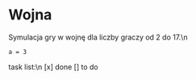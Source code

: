 # Wojna
 Symulacja gry w wojnę dla liczby graczy od 2 do 17.\n
 ```
 a = 3
 ```
task list:\n
[x] done
[] to do
